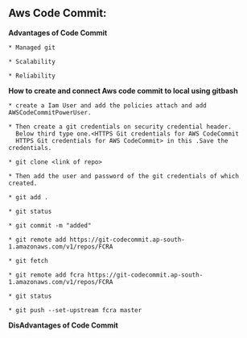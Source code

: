 ## Aws Code Commit:

**Advantages of Code Commit**
```
* Managed git

* Scalability

* Reliability
```

**How to create and connect Aws code commit to local using gitbash**
```
* create a Iam User and add the policies attach and add AWSCodeCommitPowerUser.

* Then create a git credentials on security credential header.
  Below third type one.<HTTPS Git credentials for AWS CodeCommit
  HTTPS Git credentials for AWS CodeCommit> in this .Save the credentials.

* git clone <link of repo>

* Then add the user and password of the git credentials of which created.

* git add .

* git status

* git commit -m "added"

* git remote add https://git-codecommit.ap-south-1.amazonaws.com/v1/repos/FCRA

* git fetch

* git remote add fcra https://git-codecommit.ap-south-1.amazonaws.com/v1/repos/FCRA

* git status

* git push --set-upstream fcra master

```
**DisAdvantages of Code Commit**

